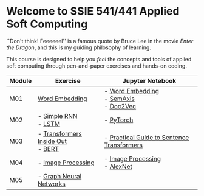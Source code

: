 # Welcome to SSIE 541/441 Applied Soft Computing

``Don't think! Feeeeeel'' is a famous quote by Bruce Lee in the movie *Enter the Dragon*, and this is my guiding philosophy of learning.

This course is designed to help you *feel* the concepts and tools of applied soft computing through pen-and-paper exercises and hands-on coding.

| Module | Exercise | Jupyter Notebook |
|--------|------------------------|------------------|
| M01    | [Word Embedding](./m01-word-embedding/pen-and-paper/pen-and-paper.pdf) | - [Word Embedding](https://github.com/skojaku/applied-soft-comp/blob/master/notebooks/word-embedding.ipynb)<br>- [SemAxis](https://github.com/skojaku/applied-soft-comp/blob/master/notebooks/semaxis.ipynb)<br>- [Doc2Vec](https://github.com/skojaku/applied-soft-comp/blob/master/notebooks/doc2vec.ipynb) |
| M02    | - [Simple RNN](./m02-recurrent-neural-network/rnn-mapping-challenge) <br> - [LSTM](./m02-recurrent-neural-network/memory-challenge) | - [PyTorch](https://github.com/skojaku/applied-soft-comp/blob/master/notebooks/pytorch.ipynb) |
| M03    | - [Transformers Inside Out](https://marimo.io/p/@sadamori-kojaku/transformers-inside-out?show-code=false) <br> - [BERT](https://static.marimo.app/static/bert-ux7g) | - [Practical Guide to Sentence Transformers](https://github.com/skojaku/Practical-Guide-to-Sentence-Transformers) |
| M04    | - [Image Processing](./m04-image-processing/pen-and-paper/exercise.pdf) | - [Image Processing](https://github.com/skojaku/applied-soft-comp/blob/master/notebooks/image-processing-01.ipynb)<br>- [AlexNet](https://static.marimo.app/static/alexnet-fkeb) |
| M05    | - [Graph Neural Networks](./noteboooks/graph-neural-networks.pdf) |

```{tableofcontents}
```
